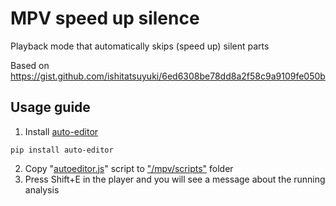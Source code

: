 # MPV speed up silence
Playback mode that automatically skips (speed up) silent parts

Based on https://gist.github.com/ishitatsuyuki/6ed6308be78dd8a2f58c9a9109fe050b

## Usage guide
1. Install [auto-editor](https://github.com/WyattBlue/auto-editor)
```
pip install auto-editor
```
2. Copy "[autoeditor.js](https://raw.githubusercontent.com/idMysteries/mpv-skip-silence/main/autoeditor.js)" script to ["/mpv/scripts"](https://mpv.io/manual/master/#script-location) folder
3. Press Shift+E in the player and you will see a message about the running analysis
